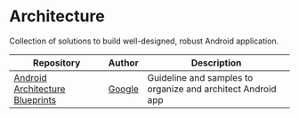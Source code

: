 # Architecture
Collection of solutions to build well-designed, robust Android application.

| Repository | Author | Description |
| ------------- | ------------- | ------------- |
|[Android Architecture Blueprints](https://github.com/googlesamples/android-architecture)| [Google](https://github.com/googlesamples) | Guideline and samples to organize and architect Android app |
